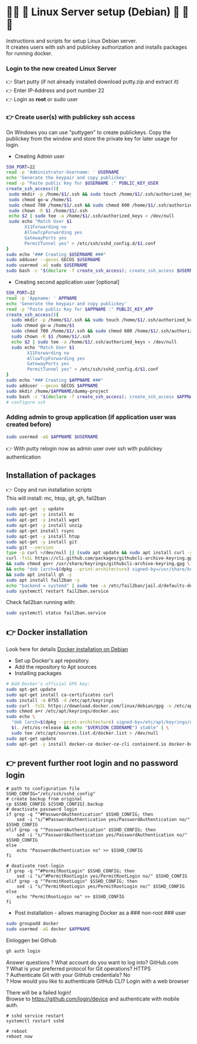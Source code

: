 #  🐧🐧 🚀 Linux Server setup (Debian) 🚀  🐧🐧
Instructions and scripts for setup Linux Debian server.  
It creates users with ssh and publickey authorization and installs packages for running docker. 

### Login to the new created Linux Server

👉 Start putty  (if not already installed download putty.zip and extract it)  
👉 Enter IP-Address and port number 22  
👉 Login as **root** or sudo user  

### 👉  Create user(s) with publickey ssh access  

On Windows you can use "puttygen" to create publickeys. 
Copy the publickey from the window and store the private key for later usage for login.

* Creating Admin user
 ```sh
SSH_PORT=22
read -p 'Administrator-Username: ' USERNAME
echo 'Generate the keypair and copy publickey'
read -p "Paste public Key for $USERNAME :" PUBLIC_KEY_USER
create_ssh_access(){
  sudo mkdir -p /home/$1/.ssh && sudo touch /home/$1/.ssh/authorized_keys
  sudo chmod go-w /home/$1
  sudo chmod 700 /home/$1/.ssh && sudo chmod 600 /home/$1/.ssh/authorized_keys
  sudo chown -R $1 /home/$1/.ssh
  echo $2 | sudo tee -a /home/$1/.ssh/authorized_keys > /dev/null
  sudo echo "Match User $1
        X11Forwarding no
        AllowTcpForwarding yes
        GatewayPorts yes
        PermitTunnel yes" > /etc/ssh/sshd_config.d/$1.conf
}
sudo echo "### Creating $USERNAME ###"
sudo adduser --gecos GECOS $USERNAME
sudo usermod -aG sudo $USERNAME
sudo bash -c "$(declare -f create_ssh_access); create_ssh_access $USERNAME '$PUBLIC_KEY_USER'"
```
* Creating second application user [optional]
```sh
SSH_PORT=22
read -p 'Appname: ' APPNAME
echo 'Generate the keypair and copy publickey'
read -p "Paste public Key for $APPNAME :" PUBLIC_KEY_APP
create_ssh_access(){
  sudo mkdir -p /home/$1/.ssh && sudo touch /home/$1/.ssh/authorized_keys
  sudo chmod go-w /home/$1
  sudo chmod 700 /home/$1/.ssh && sudo chmod 600 /home/$1/.ssh/authorized_keys
  sudo chown -R $1 /home/$1/.ssh
  echo $2 | sudo tee -a /home/$1/.ssh/authorized_keys > /dev/null
  sudo echo "Match User $1
        X11Forwarding no
        AllowTcpForwarding yes
        GatewayPorts yes
        PermitTunnel yes" > /etc/ssh/sshd_config.d/$1.conf
}
sudo echo "### Creating $APPNAME ###"
sudo adduser --gecos GECOS $APPNAME
sudo mkdir /home/$APPNAME/dummy-project
sudo bash -c "$(declare -f create_ssh_access); create_ssh_access $APPNAME '$PUBLIC_KEY_APP'"
# configure ssh
```

### Adding admin to group application (if application user was created before)
```sh
sudo usermod -aG $APPNAME $USERNAME
```
👉 With putty relogin now as admin user over ssh with publickey authentication

## Installation of packages
👉 Copy and run installation scripts<br>
This will install: mc, htop, git, gh, fail2ban<br>

```sh
sudo apt-get -y update
sudo apt-get -y install mc
sudo apt-get -y install wget
sudo apt-get -y install unzip
sudo apt-get install rsync
sudo apt-get -y install htop
sudo apt-get -y install git
sudo git --version
type -p curl >/dev/null || (sudo apt update && sudo apt install curl -y)
curl -fsSL https://cli.github.com/packages/githubcli-archive-keyring.gpg | sudo dd of=/usr/share/keyrings/githubcli-archive-keyring.gpg \
&& sudo chmod go+r /usr/share/keyrings/githubcli-archive-keyring.gpg \
&& echo "deb [arch=$(dpkg --print-architecture) signed-by=/usr/share/keyrings/githubcli-archive-keyring.gpg] https://cli.github.com/packages stable main" | sudo tee /etc/apt/sources.list.d/github-cli.list > /dev/null \
&& sudo apt install gh -y
sudo apt install fail2ban -y
echo "backend = systemd" | sudo tee -a /etc/fail2ban/jail.d/defaults-debian.conf > /dev/null
sudo systemctl restart fail2ban.service
```
Check fail2ban running with:
```sh
sudo systemctl status fail2ban.service
```
## 👉 Docker installation  
Look here for details [Docker installation on Debian](https://docs.docker.com/engine/install/debian/)  
- Set up Docker's apt repository.
- Add the repository to Apt sources 
- Installing packages
```sh
# Add Docker's official GPG key:
sudo apt-get update
sudo apt-get install ca-certificates curl
sudo install -m 0755 -d /etc/apt/keyrings
sudo curl -fsSL https://download.docker.com/linux/debian/gpg -o /etc/apt/keyrings/docker.asc
sudo chmod a+r /etc/apt/keyrings/docker.asc
sudo echo \
  "deb [arch=$(dpkg --print-architecture) signed-by=/etc/apt/keyrings/docker.asc] https://download.docker.com/linux/debian \
  $(. /etc/os-release && echo "$VERSION_CODENAME") stable" | \
  sudo tee /etc/apt/sources.list.d/docker.list > /dev/null
sudo apt-get update
sudo apt-get -y install docker-ce docker-ce-cli containerd.io docker-buildx-plugin docker-compose-plugin
```
## 👉  prevent further root login and no password login
```shell
# path to configuration file
SSHD_CONFIG="/etc/ssh/sshd_config"
# create backup from original
cp $SSHD_CONFIG ${SSHD_CONFIG}.backup
# deactivate password login
if grep -q "^#PasswordAuthentication" $SSHD_CONFIG; then
    sed -i "s/^#PasswordAuthentication yes/PasswordAuthentication no/" $SSHD_CONFIG
elif grep -q "^PasswordAuthentication" $SSHD_CONFIG; then
    sed -i "s/^PasswordAuthentication yes/PasswordAuthentication no/" $SSHD_CONFIG
else
    echo "PasswordAuthentication no" >> $SSHD_CONFIG
fi

# deativate root-login
if grep -q "^#PermitRootLogin" $SSHD_CONFIG; then
    sed -i "s/^#PermitRootLogin yes/PermitRootLogin no/" $SSHD_CONFIG
elif grep -q "^PermitRootLogin" $SSHD_CONFIG; then
    sed -i "s/^PermitRootLogin yes/PermitRootLogin no/" $SSHD_CONFIG
else
    echo "PermitRootLogin no" >> $SSHD_CONFIG
fi
```

- Post installation - allows managing Docker as a ### non-root ### user
```sh
sudo groupadd docker
sudo usermod -aG docker $APPNAME
```
Einloggen bei Github
```sh
gh auth login
```
Answer questions 
? What account do you want to log into? GitHub.com<br>
? What is your preferred protocol for Git operations? HTTPS <br>
? Authenticate Git with your GitHub credentials? No <br>
? How would you like to authenticate GitHub CLI? Login with a web browser<br>

There will be a failed login! <br>
Browse to https://github.com/login/device and authenticate with mobile auth.

```shell
# sshd service restart
systemctl restart sshd
```

```shell
# reboot
reboot now
```